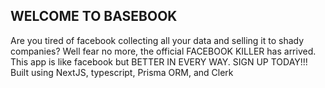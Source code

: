 ## WELCOME TO BASEBOOK
Are you tired of facebook collecting all your data and selling it to shady companies?
Well fear no more, the official FACEBOOK KILLER has arrived. This app is like facebook
but BETTER IN EVERY WAY. SIGN UP TODAY!!!
Built using NextJS, typescript, Prisma ORM, and Clerk